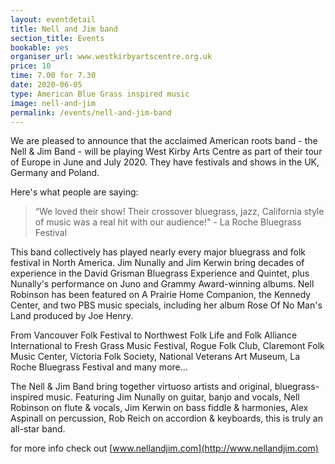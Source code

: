 ```yaml
---
layout: eventdetail
title: Nell and Jim band
section_title: Events
bookable: yes
organiser_url: www.westkirbyartscentre.org.uk
price: 10
time: 7.00 for 7.30
date: 2020-06-05
type: American Blue Grass inspired music
image: nell-and-jim
permalink: /events/nell-and-jim-band
---
```


We are pleased to announce that the acclaimed American roots band - the Nell & Jim Band - will be playing West Kirby Arts Centre as part of their tour of Europe in June and July 2020. They have festivals and shows in the UK, Germany and Poland.

Here's what people are saying:

> “We loved their show! Their crossover bluegrass, jazz, California style of music was a real hit with our audience!" - La Roche Bluegrass Festival

This band collectively has played nearly every major bluegrass and folk festival in North America. Jim Nunally and Jim Kerwin bring decades of experience in the David Grisman Bluegrass Experience and Quintet, plus Nunally's performance on Juno and Grammy Award-winning albums. Nell Robinson has been featured on A Prairie Home Companion, the Kennedy Center, and two PBS music specials, including her album Rose Of No Man's Land produced by Joe Henry.

From Vancouver Folk Festival to Northwest Folk Life and Folk Alliance International to Fresh Grass Music Festival, Rogue Folk Club, Claremont Folk Music Center, Victoria Folk Society, National Veterans Art Museum, La Roche Bluegrass Festival and many more...

The Nell & Jim Band bring together virtuoso artists and original, bluegrass-inspired music. Featuring Jim Nunally on guitar, banjo and vocals, Nell Robinson on flute & vocals, Jim Kerwin on bass fiddle & harmonies, Alex Aspinall on percussion, Rob Reich on accordion & keyboards, this is truly an all-star band.

for more info check out [www.nellandjim.com](http://www.nellandjim.com)
